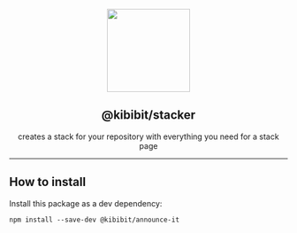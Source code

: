 <p align="center">
  <a href="https://github.com/Kibibit/announce-it" target="blank"><img src="http://kibibit.io/kibibit-assets/stacker.png" width="150" ></a>
  <h2 align="center">
    @kibibit/stacker
  </h2>
</p>
<!-- <p align="center">
  <a href="https://www.npmjs.com/package/@kibibit/announce-it"><img src="https://img.shields.io/npm/v/@kibibit/announce-it/latest.svg?style=for-the-badge&logo=npm&color=CB3837"></a>
</p>
<p align="center">
  <a href="https://www.npmjs.com/package/@kibibit/announce-it"><img src="https://img.shields.io/npm/v/@kibibit/announce-it/next.svg?style=flat-square&logo=npm&color=CB3837"></a>
  <a href="https://travis-ci.org/Kibibit/announce-it">
  <img src="https://travis-ci.org/Kibibit/announce-it.svg?branch=master">
  </a>
  <a href="https://coveralls.io/github/Kibibit/announce-itbranch=master">
  <img src="https://coveralls.io/repos/github/Kibibit/announce-it/badge.svg?branch=master">
  </a>
  <a href="http://greenkeeper.io">
    <img src="https://badges.greenkeeper.io/Kibibit/announce-it.svg">
  </a>
  <a href="https://salt.bountysource.com/teams/kibibit"><img src="https://img.shields.io/endpoint.svg?url=https://monthly-salt.now.sh/kibibit&style=flat-square"></a>
</p> -->
<p align="center">
  creates a stack for your repository with everything you need for a stack page
</p>
<hr>

<!-- GENERAL DESCRIPTION IF NEEDED -->

## How to install

Install this package as a dev dependency:
```shell
npm install --save-dev @kibibit/announce-it
